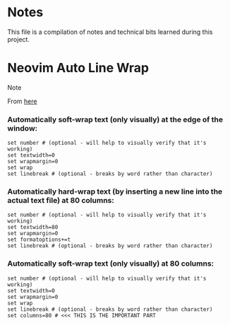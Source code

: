 # Notes

This file is a compilation of notes and technical bits learned during this project.


# Neovim Auto Line Wrap

> [!NOTE]
> From [here](https://stackoverflow.com/questions/36950231/auto-wrap-lines-in-vim-without-inserting-newlines)
### Automatically soft-wrap text (only visually) at the edge of the window:

```vim
set number # (optional - will help to visually verify that it's working)
set textwidth=0
set wrapmargin=0
set wrap
set linebreak # (optional - breaks by word rather than character)
```

### Automatically hard-wrap text (by inserting a new line into the actual text file) at 80 columns:
```vim
set number # (optional - will help to visually verify that it's working)
set textwidth=80
set wrapmargin=0
set formatoptions+=t
set linebreak # (optional - breaks by word rather than character)
```
### Automatically soft-wrap text (only visually) at 80 columns:
```vim
set number # (optional - will help to visually verify that it's working)
set textwidth=0
set wrapmargin=0
set wrap
set linebreak # (optional - breaks by word rather than character)
set columns=80 # <<< THIS IS THE IMPORTANT PART
```
